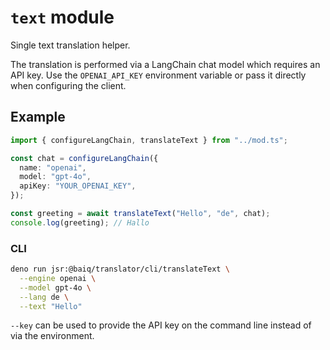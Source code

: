 # `text` module

Single text translation helper.

The translation is performed via a LangChain chat model which requires an API
key. Use the `OPENAI_API_KEY` environment variable or pass it directly when
configuring the client.

## Example

```ts
import { configureLangChain, translateText } from "../mod.ts";

const chat = configureLangChain({
  name: "openai",
  model: "gpt-4o",
  apiKey: "YOUR_OPENAI_KEY",
});

const greeting = await translateText("Hello", "de", chat);
console.log(greeting); // Hallo
```

### CLI

```sh
deno run jsr:@baiq/translator/cli/translateText \
  --engine openai \
  --model gpt-4o \
  --lang de \
  --text "Hello"
```

`--key` can be used to provide the API key on the command line instead of via
the environment.
